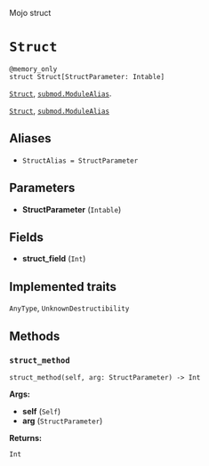 Mojo struct

# `Struct`

```mojo
@memory_only
struct Struct[StructParameter: Intable]
```

[`Struct`](Struct-.md), [`submod.ModuleAlias`](_index.md#aliases).

[`Struct`](Struct-.md), [`submod.ModuleAlias`](_index.md#aliases)

## Aliases

- `StructAlias = StructParameter`

## Parameters

- **StructParameter** (`Intable`)

## Fields

- **struct_field** (`Int`)

## Implemented traits

`AnyType`, `UnknownDestructibility`

## Methods

### `struct_method`

```mojo
struct_method(self, arg: StructParameter) -> Int
```

**Args:**

- **self** (`Self`)
- **arg** (`StructParameter`)

**Returns:**

`Int`


